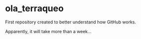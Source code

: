 # ola_terraqueo
First repository created to better understand how GitHub works.

Apparently, it will take more than a week...
